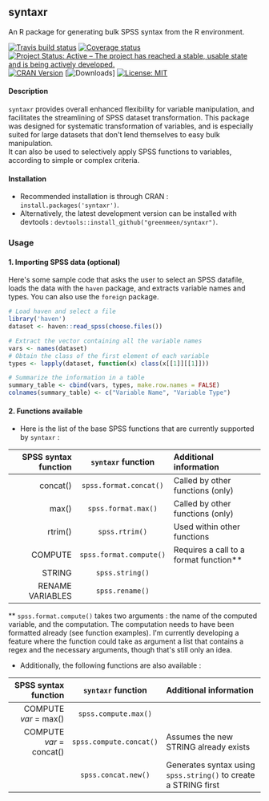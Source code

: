 ## syntaxr
An R package for generating bulk SPSS syntax from the R environment.

[![Travis build status](https://travis-ci.org/greenmeen/syntaxr.svg?branch=master)](https://travis-ci.org/greenmeen/syntaxr)
[![Coverage status](https://codecov.io/gh/greenmeen/syntaxr/branch/master/graph/badge.svg)](https://codecov.io/github/greenmeen/syntaxr?branch=master)
[![Project Status: Active – The project has reached a stable, usable state and is being actively developed.](https://www.repostatus.org/badges/latest/active.svg)](https://www.repostatus.org/#active)  
[![CRAN Version](https://www.r-pkg.org/badges/version-ago/syntaxr?color=orange)](https://cran.r-project.org/package=syntaxr)
[![Downloads](https://cranlogs.r-pkg.org/badges/syntaxr)]
[![License: MIT](https://img.shields.io/badge/License-MIT-yellow.svg)](https://opensource.org/licenses/MIT)

#### Description
`syntaxr` provides overall enhanced flexibility for variable manipulation, and facilitates the streamlining of SPSS dataset transformation. This package was designed for systematic transformation of variables, and is especially suited for large datasets that don't lend themselves to easy bulk manipulation.  
It can also be used to selectively apply SPSS functions to variables, according to simple or complex criteria.

#### Installation
- Recommended installation is through CRAN : `install.packages('syntaxr')`.  
- Alternatively, the latest development version can be installed with devtools : `devtools::install_github("greenmeen/syntaxr")`.

### Usage
#### 1. Importing SPSS data (optional)
Here's some sample code that asks the user to select an SPSS datafile, loads the data with the `haven` package, and extracts variable names and types. You can also use the `foreign` package.
```r
# Load haven and select a file
library('haven')
dataset <- haven::read_spss(choose.files())

# Extract the vector containing all the variable names
vars <- names(dataset)
# Obtain the class of the first element of each variable
types <- lapply(dataset, function(x) class(x[[1]][[1]]))

# Summarize the information in a table
summary_table <- cbind(vars, types, make.row.names = FALSE)
colnames(summary_table) <- c("Variable Name", "Variable Type")
```

#### 2. Functions available

- Here is the list of the base SPSS functions that are currently supported by `syntaxr` :

| SPSS syntax function |`syntaxr` function      | Additional information                |
|---------------------:|:----------------------:|:--------------------------------------|
|              concat()|`spss.format.concat()`  |Called by other functions (only)       |
|                 max()|`spss.format.max()`     |Called by other functions (only)       |
|               rtrim()|`spss.rtrim()`          |Used within other functions            |
|               COMPUTE|`spss.format.compute()` |Requires a call to a format function** |
|                STRING|`spss.string()`         |                                       |
|      RENAME VARIABLES|`spss.rename()`         |                                       |

** `spss.format.compute()` takes two arguments : the name of the computed variable, and the computation. The computation needs to have been formatted already (see function examples). I'm currently developing a feature where the function could take as argument a list that contains a regex and the necessary arguments, though that's still only an idea.

- Additionally, the following functions are also available :

| SPSS syntax function    |`syntaxr` function      | Additional information                                         |
|------------------------:|:----------------------:|:---------------------------------------------------------------|
|    COMPUTE _var_ = max()|`spss.compute.max()`    |                                                                |
| COMPUTE _var_ = concat()|`spss.compute.concat()` |Assumes the new STRING already exists                           |
|                         |`spss.concat.new()`    |Generates syntax using `spss.string()` to create a STRING first |
